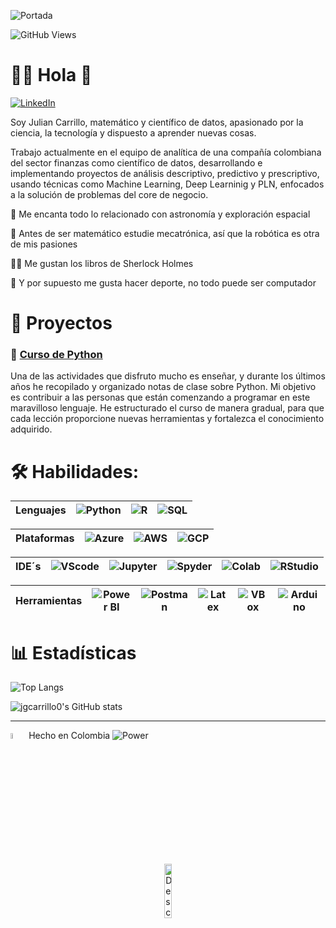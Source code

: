 ![Portada](https://github.com/jgcarrillo0/jgcarrillo0/blob/main/Portada_.gif)


![GitHub Views](https://komarev.com/ghpvc/?username=jgcarrillo0&color=2685BF)

# 👨‍🚀 Hola 👋
[![LinkedIn](https://img.shields.io/badge/LinkedIn-Julian_Carrillo-101010?style=for-the-badge&logo=linkedin&logoColor=white&labelColor=0A66C2)](https://www.linkedin.com/in/jgcarrillo0)

Soy Julian Carrillo, matemático y científico de datos, apasionado por la ciencia, la tecnología y dispuesto a aprender nuevas cosas.

Trabajo actualmente en el equipo de analítica de una compañía colombiana del sector finanzas como científico de datos, desarrollando e implementando proyectos de análisis descriptivo, predictivo y prescriptivo, usando técnicas como Machine Learning, Deep Learninig y PLN, enfocados a la solución de problemas del core de negocio.

🚀 Me encanta todo lo relacionado con astronomía y exploración espacial

🦾 Antes de ser matemático estudie mecatrónica, así que la robótica es otra de mis pasiones

🕵️‍♂️ Me gustan los libros de Sherlock Holmes

💪 Y por supuesto me gusta hacer deporte, no todo puede ser computador

# 💼 Proyectos

### 📌 [Curso de Python](https://github.com/jgcarrillo0/Curso_Python)

Una de las actividades que disfruto mucho es enseñar, y durante los últimos años he recopilado y organizado notas de clase sobre Python. Mi objetivo es contribuir a las personas que están comenzando a programar en este maravilloso lenguaje. He estructurado el curso de manera gradual, para que cada lección proporcione nuevas herramientas y fortalezca el conocimiento adquirido.

# 🛠️ Habilidades:

| Lenguajes | ![Python](https://img.shields.io/badge/Python-47A141?style=for-the-badge&logo=Python&logoColor=white&labelColor=101010) | ![R](https://img.shields.io/badge/R-276DC3?style=for-the-badge&logo=R&logoColor=white&labelColor=101010) | ![SQL](https://img.shields.io/badge/SQL-999999?style=for-the-badge&logo=Liquibase&logoColor=white&labelColor=101010) |
|-----------|---|---|---|

| Plataformas | ![Azure](https://img.shields.io/badge/Azure-0089D6?style=for-the-badge&logo=microsoft-azure&logoColor=white&labelColor=101010) | ![AWS](https://img.shields.io/badge/AWS-232F3E?style=for-the-badge&logo=amazon-aws&logoColor=white&labelColor=101010)| ![GCP](https://img.shields.io/badge/Google_Cloud-4285F4?style=for-the-badge&logo=google-cloud&logoColor=white&labelColor=101010) |
|-----------|---|---|---|

| IDE´s | ![VScode](https://img.shields.io/badge/VSCode-0078D4?style=for-the-badge&logo=visual%20studio%20code&logoColor=white&labelColor=101010) | ![Jupyter](https://img.shields.io/badge/Jupyter-F37626.svg?style=for-the-badge&logo=Jupyter&logoColor=white&labelColor=101010) | ![Spyder](https://img.shields.io/badge/spyder%20ide-FF0000?style=for-the-badge&logo=spyder%20ide&logoColor=white&labelColor=101010) | ![Colab](https://img.shields.io/badge/Google%20Colab-F9AB00?style=for-the-badge&logo=Google%20Colab&logoColor=white&labelColor=101010) | ![RStudio](https://img.shields.io/badge/RStudio-75AADB?style=for-the-badge&logo=RStudio&logoColor=white&labelColor=101010) |
|-----------|---|---|---|---|---|

| Herramientas| ![Power BI](https://img.shields.io/badge/Power_BI-F2C811?style=for-the-badge&logo=Power-BI&logoColor=white&labelColor=101010) | ![Postman](https://img.shields.io/badge/Postman-FF6C37?style=for-the-badge&logo=Postman&logoColor=white&labelColor=101010) | ![Latex](https://img.shields.io/badge/LaTeX-47A141?style=for-the-badge&logo=LaTeX&logoColor=white&labelColor=101010) | ![VBox](https://img.shields.io/badge/VirtualBox-21416b?style=for-the-badge&logo=VirtualBox&logoColor=white&labelColor=101010) | ![Arduino](https://img.shields.io/badge/Arduino-00979D?style=for-the-badge&logo=Arduino&logoColor=white&labelColor=101010) |
|-----------|---|---|---|---|---|

# 📊 Estadísticas

![Top Langs](https://github-readme-stats.vercel.app/api/top-langs/?username=jgcarrillo0&theme=tokyonight&progress=true\&locale=es)

![jgcarrillo0's GitHub stats](https://github-readme-stats.vercel.app/api/?username=jgcarrillo0&show_icons=true&theme=tokyonight&rank_icon=github\&locale=es)

***

<img src="https://upload.wikimedia.org/wikipedia/commons/thumb/2/21/Flag_of_Colombia.svg/1200px-Flag_of_Colombia.svg.png" alt="Descripción" width="5%" /> Hecho en Colombia 
![Power](https://img.shields.io/badge/Power_by_Berraquera-004DB4?style=for-the-badge&logo=Rocket&logoColor=white&labelColor=101010)
<p align="center">
  <img src="https://lifelineus.com/wp-content/uploads/2019/10/best-quality1.png" alt="Descripción" width="15%"/>
</p>
